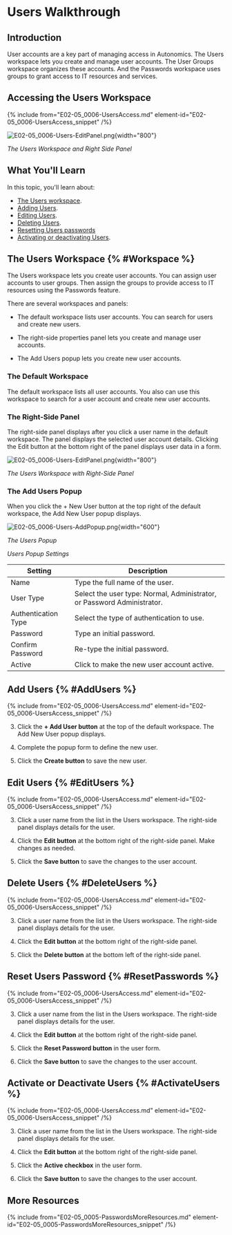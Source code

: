 # Users Walkthrough

## Introduction

User accounts are a key part of managing access in Autonomics. The Users workspace lets you create and manage user accounts. The User Groups workspace organizes these accounts. And the Passwords workspace uses groups to grant access to IT resources and services.

## Accessing the Users Workspace

{% include from="E02-05_0006-UsersAccess.md" element-id="E02-05_0006-UsersAccess_snippet" /%}

![E02-05_0006-Users-EditPanel.png](E02-05_0006-Users-EditPanel.png){width="800"}

*The Users Workspace and Right Side Panel*

## What You'll Learn

In this topic, you'll learn about:

* [The Users workspace](#Workspace).
* [Adding Users](#AddUsers).
* [Editing Users](#EditUsers).
* [Deleting Users](#DeleteUsers).
* [Resetting Users passwords](#ResetPasswords)
* [Activating or deactivating Users](#ActivateUsers).


## The Users Workspace {% #Workspace %}

The Users workspace lets you create user accounts. You can assign user accounts to user groups. Then assign the groups to provide access to IT resources using the Passwords feature.

There are several workspaces and panels:

* The default workspace lists user accounts. You can search for users and create new users.

* The right-side properties panel lets you create and manage user accounts.

* The Add Users popup lets you create new user accounts.


### The Default Workspace

The default workspace lists all user accounts. You also can use this workspace to search for a user account and create new user accounts.

### The Right-Side Panel

The right-side panel displays after you click a user name in the default workspace. The panel displays the selected user account details. Clicking the Edit button at the bottom right of the panel displays user data in a form.

![E02-05_0006-Users-EditPanel.png](E02-05_0006-Users-EditPanel.png){width="800"}

*The Users Workspace with Right-Side Panel*


### The Add Users Popup

When you click the + New User button at the top right of the default workspace, the Add New User popup displays.

![E02-05_0006-Users-AddPopup.png](E02-05_0006-Users-AddPopup.png){width="600"}

*The Users Popup* 

*Users Popup Settings*

| Setting             | Description                                                             |
|---------------------|-------------------------------------------------------------------------|
| Name                | Type the full name of the user.                                         |
| User Type           | Select the user type: Normal, Administrator, or Password Administrator. |
| Authentication Type | Select the type of authentication to use.                               |
| Password            | Type an initial password.                                               |
| Confirm Password    | Re-type the initial password.                                           |
| Active              | Click to make the new user account active.                              |


## Add Users {% #AddUsers %}

{% include from="E02-05_0006-UsersAccess.md" element-id="E02-05_0006-UsersAccess_snippet" /%}

3. Click the **+ Add User button** at the top of the default workspace. The Add New User popup displays.

4. Complete the popup form to define the new user.

5. Click the **Create button** to save the new user.


## Edit Users {% #EditUsers %}

{% include from="E02-05_0006-UsersAccess.md" element-id="E02-05_0006-UsersAccess_snippet" /%}

3. Click a user name from the list in the Users workspace. The right-side panel displays details for the user.

4. Click the **Edit button** at the bottom right of the right-side panel. Make changes as needed.

5. Click the **Save button** to save the changes to the user account.


## Delete Users {% #DeleteUsers %}

{% include from="E02-05_0006-UsersAccess.md" element-id="E02-05_0006-UsersAccess_snippet" /%}

3. Click a user name from the list in the Users workspace. The right-side panel displays details for the user.

4. Click the **Edit button** at the bottom right of the right-side panel.

5. Click the **Delete button** at the bottom left of the right-side panel.



## Reset Users Password {% #ResetPasswords %}

{% include from="E02-05_0006-UsersAccess.md" element-id="E02-05_0006-UsersAccess_snippet" /%}

3. Click a user name from the list in the Users workspace. The right-side panel displays details for the user.

4. Click the **Edit button** at the bottom right of the right-side panel.

5. Click the **Reset Password button** in the user form.

6. Click the **Save button** to save the changes to the user account.



## Activate or Deactivate Users {% #ActivateUsers %}

{% include from="E02-05_0006-UsersAccess.md" element-id="E02-05_0006-UsersAccess_snippet" /%}

3. Click a user name from the list in the Users workspace. The right-side panel displays details for the user.

4. Click the **Edit button** at the bottom right of the right-side panel.

5. Click the **Active checkbox** in the user form.

6. Click the **Save button** to save the changes to the user account.




## More Resources

{% include from="E02-05_0005-PasswordsMoreResources.md" element-id="E02-05_0005-PasswordsMoreResources_snippet" /%}